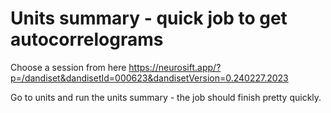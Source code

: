 # Units summary - quick job to get autocorrelograms

Choose a session from here
https://neurosift.app/?p=/dandiset&dandisetId=000623&dandisetVersion=0.240227.2023

Go to units and run the units summary - the job should finish pretty quickly.